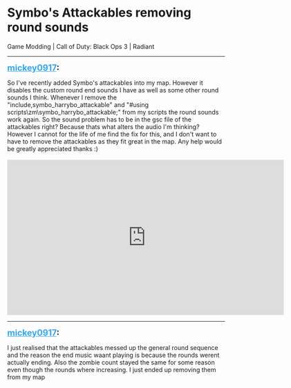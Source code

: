 # Symbo's Attackables removing round sounds
Game Modding | Call of Duty: Black Ops 3 | Radiant

---
<strong style="font-size: 1.4em;"><span style="text-decoration: underline;text-decoration-color: #34a7f9;"><span style="color:#34a7f9;">mickey0917</span></span>:</strong>

<p>So I&#39;ve recently added Symbo&#39;s attackables into my map. However it disables the custom round end sounds I have as well as some other round sounds I think. Whenever I remove the <br />&quot;include,symbo_harrybo_attackable&quot; and &quot;#using scripts\zm\symbo_harrybo_attackable;&quot; from my scripts the round sounds work again. So the sound problem has to be in the gsc file of the attackables right? Because thats what alters the audio I&#39;m thinking? However I cannot for the life of me find the fix for this, and I don&#39;t want to have to remove the attackables as they fit great in the map. Any help would be greatly appreciated thanks :)<br /><br /><iframe type="text/html" width="640" height="360" src="https://www.youtube.com/embed/FxGLB7C-y4s:1501" frameborder="0"></iframe></p>

---
<strong style="font-size: 1.4em;"><span style="text-decoration: underline;text-decoration-color: #34a7f9;"><span style="color:#34a7f9;">mickey0917</span></span>:</strong>

<p>I just realised that the attackables messed up the general round sequence and the reason the end music waant playing is because the rounds werent actually ending. Also the zombie count stayed the same for some reason even though the rounds where increasing. I just ended up removing them from my map</p>
